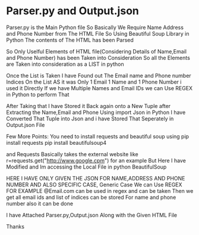 # Parser.py and Output.json 

Parser.py is the Main Python file
So Basically We Require Name Address and Phone Number from The HTML File
So Using Beautiful Soup Library in Python The contents of The HTML has been Parsed

So Only Uselful Elements of HTML file(Considering Details of Name,Email and Phone Number) has been Taken into Consideration
So all the <td> </td> Elements are Taken into consideration as a LIST in python 

Once the List is Taken I have Found out The Email name and Phone number Indices On the List 
AS it was Only 1 Email 1 Name and 1 Phone Number i used it Directly
If we have Multiple Names and Email IDs we can Use REGEX in Python to perform That

After Taking that I have Stored it Back again onto a New Tuple after Extracting the Name,Email and Phone
Using import Json in Python I have Converted That Tuple into Json and i have Stored That Seperately in Output.json File

Few More Points: You need to install requests and beautiful soup using
pip install requests
pip install beautifulsoup4

and Requests Basically takes the external website like
r=requests.get("http://www.google.cpm") for an example
But Here I have Modified and Im accessing the Local File in python BeautifulSoup

HERE I HAVE ONLY GIVEN THE JSON FOR NAME,ADDRESS AND PHONE NUMBER AND ALSO SPECIFIC CASE,
Generic Case We can Use REGEX FOR EXAMPLE @Email.com can be used in regex and can be taken 
Then we get all email ids and list of indices can be stored 
For name and phone number also it can be done 


I have Attached Parser.py,Output.json Along with the Given HTML File

Thanks

